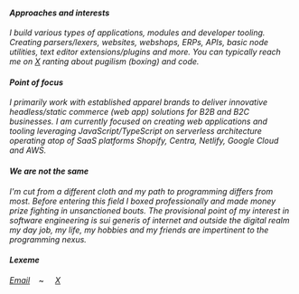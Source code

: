<h4><i>Approaches and interests</i></h4>
<p>
<i>I build various types of applications, modules and developer tooling. Creating parsers/lexers, websites, webshops, ERPs, APIs, basic node utilities, text editor extensions/plugins and more. You can typically reach me on <a href="https://twitter.com/niksavvidis">X</a> ranting about pugilism (boxing) and code.</i>
</p>

<h4><i>Point of focus</i></h4>
<p>  
<i>I primarily work with established apparel brands to deliver innovative headless/static commerce (web app) solutions for B2B and B2C businesses. I am currently focused on creating web applications and tooling leveraging JavaScript/TypeScript on serverless architecture operating atop of SaaS platforms Shopify, Centra, Netlify, Google Cloud and AWS.</i> 
</p>

<h4><i>We are not the same</i></h4>
<p><i>I'm cut from a different cloth and my path to programming differs from most. Before entering this field I boxed professionally and made money prize fighting in unsanctioned bouts. The provisional point of my interest in software engineering is sui generis of internet and outside the digital realm my day job, my life, my hobbies and my friends are impertinent to the programming nexus.</i>
</p>
<h4><i>Lexeme</i></h4>
<p>
  <i><a href="mailto:n.savvidis@gmx.com">Email<a/></i>&nbsp;&nbsp;&nbsp;&nbsp;~&nbsp;&nbsp;&nbsp;&nbsp;
  <i><a href="https://twitter.com/niksavvidis" target="_blank">X<a/>
</p>
  
